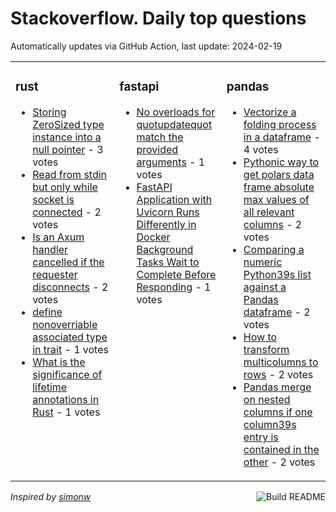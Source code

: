 # Stackoverflow. Daily top questions 

Automatically updates via GitHub Action, last update: <!-- date starts -->2024-02-19<!-- date ends -->


<table><tr><td valign="top" width="33%">

### rust
<!-- rust starts -->
* [Storing ZeroSized type instance into a null pointer](https://stackoverflow.com/questions/78015795/storing-zero-sized-type-instance-into-a-null-pointer) - 3 votes
* [Read from stdin but only while socket is connected](https://stackoverflow.com/questions/78021629/read-from-stdin-but-only-while-socket-is-connected) - 2 votes
* [Is an Axum handler cancelled if the requester disconnects](https://stackoverflow.com/questions/78016785/is-an-axum-handler-cancelled-if-the-requester-disconnects) - 2 votes
* [define nonoverriable associated type in trait](https://stackoverflow.com/questions/78018140/define-non-overriable-associated-type-in-trait) - 1 votes
* [What is the significance of lifetime annotations in Rust](https://stackoverflow.com/questions/78015566/what-is-the-significance-of-lifetime-annotations-in-rust) - 1 votes
<!-- rust ends -->
</td><td valign="top" width="34%">


### fastapi
<!-- fastapi starts -->
* [No overloads for quotupdatequot match the provided arguments](https://stackoverflow.com/questions/78017822/no-overloads-for-update-match-the-provided-arguments) - 1 votes
* [FastAPI Application with Uvicorn Runs Differently in Docker Background Tasks Wait to Complete Before Responding](https://stackoverflow.com/questions/78016617/fastapi-application-with-uvicorn-runs-differently-in-docker-background-tasks-wa) - 1 votes
<!-- fastapi ends -->
</td><td valign="top" width="34%">


### pandas
<!-- pandas starts -->
* [Vectorize a folding process in a dataframe](https://stackoverflow.com/questions/78015392/vectorize-a-folding-process-in-a-dataframe) - 4 votes
* [Pythonic way to get polars data frame absolute max values of all relevant columns](https://stackoverflow.com/questions/78019970/pythonic-way-to-get-polars-data-frame-absolute-max-values-of-all-relevant-column) - 2 votes
* [Comparing a numeric Python39s list against a Pandas dataframe](https://stackoverflow.com/questions/78020461/comparing-a-numeric-pythons-list-against-a-pandas-dataframe) - 2 votes
* [How to transform multicolumns to rows](https://stackoverflow.com/questions/78018799/how-to-transform-multi-columns-to-rows) - 2 votes
* [Pandas merge on nested columns if one column39s entry is contained in the other](https://stackoverflow.com/questions/78016972/pandas-merge-on-nested-columns-if-one-columns-entry-is-contained-in-the-other) - 2 votes
<!-- pandas ends -->
</td></tr></table>

<a href="https://github.com/hp0404/hp0404/actions"><img src="https://github.com/hp0404/hp0404/workflows/Build%20README/badge.svg" align="right" alt="Build README"></a> <p>*Inspired by  [simonw](https://github.com/simonw/simonw)*</p>
